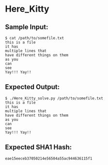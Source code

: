 # Here_Kitty

## Sample Input:

```
$ cat /path/to/somefile.txt
this is a file
it has
multiple lines that
have different things on them
as you
can
see
Yay!!! Yay!!
```
## Expected Output:

```
$ ./Here_Kitty_solve.py /path/to/somefile.txt
this is a file
it has
multiple lines that
have different things on them
as you
can
see
Yay!!! Yay!!
```
## Expected SHA1 Hash:

```
eae15eeceb37050214e56504a55ac944636115f1
```
